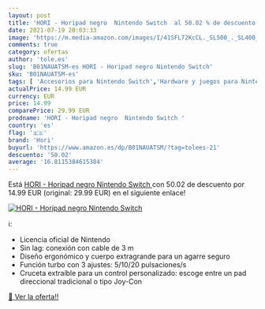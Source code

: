 ```yaml
---
layout: post
title: 'HORI - Horipad negro  Nintendo Switch  al 50.02 % de descuento'
date: 2021-07-19 20:03:33
image: 'https://m.media-amazon.com/images/I/41SFL72KcCL._SL500_._SL400_.jpg'
comments: true
category: ofertas
author: 'tole.es'
slug: 'B01NAUATSM-es HORI - Horipad negro Nintendo Switch'
sku: 'B01NAUATSM-es'
tags: [ 'Accesorios para Nintendo Switch','Hardware y juegos para Nintendo Switch','Mandos para Nintendo Switch','Videojuegos','hori','nintendo', ]
actualPrice: 14.99 EUR
currency: EUR
price: 14.99
comparePrice: 29.99 EUR
prodname: 'HORI - Horipad negro  Nintendo Switch '
country: 'es'
flag: '🇪🇸'
brand: 'Hori'
buyurl: 'https://www.amazon.es/dp/B01NAUATSM/?tag=tolees-21'
descuento: '50.02'
average: '16.8115384615384'
---
```


Está [HORI - Horipad negro  Nintendo Switch ](https://www.amazon.es/dp/B01NAUATSM/?tag=tolees-21) con 50.02 de descuento por 14.99 EUR (original: 29.99 EUR) en el siguiente enlace!

[![HORI - Horipad negro  Nintendo Switch ](https://m.media-amazon.com/images/I/41SFL72KcCL._SL500_._SL400_.jpg)](https://www.amazon.es/dp/B01NAUATSM/?tag=tolees-21)

ℹ️:

- Licencia oficial de Nintendo
- Sin lag: conexión con cable de 3 m
- Diseño ergonómico y cuerpo extragrande para un agarre seguro
- Función turbo con 3 ajustes: 5/10/20 pulsaciones/s
- Cruceta extraíble para un control personalizado: escoge entre un pad direccional tradicional o tipo Joy-Con

[🛒 Ver la oferta!!](https://www.amazon.es/dp/B01NAUATSM/?tag=tolees-21)
